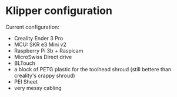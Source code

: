 # Klipper configuration

Current configuration:

- Creality Ender 3 Pro
- MCU: SKR e3 Mini v2
- Raspberry Pi 3b + Raspicam
- MicroSwiss Direct drive
- BLTouch
- a block of PETG plastic for the toolhead shroud (still bettere than
  creality's crappy shroud)
- PEI Sheet
- very messy cabling

